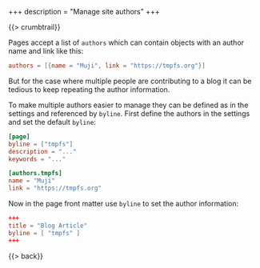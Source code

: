 +++
description = "Manage site authors"
+++

{{> crumbtrail}}

Pages accept a list of `authors` which can contain objects with an author name and link like this:

```toml
authors = [{name = "Muji", link = "https://tmpfs.org"}]
```

But for the case where multiple people are contributing to a blog it can be tedious to keep repeating the author information.

To make multiple authors easier to manage they can be defined as in the settings and referenced by `byline`. First define the authors in the settings and set the default `byline`:

```toml
[page]
byline = ["tmpfs"]
description = "..."
keywords = "..."

[authors.tmpfs]
name = "Muji"
link = "https://tmpfs.org"
```

Now in the page front matter use `byline` to set the author information:

```toml
+++
title = "Blog Article"
byline = [ "tmpfs" ]
+++
```

{{> back}}

